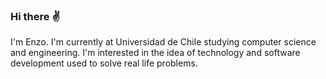 ### Hi there  :v:
I'm Enzo. I'm currently at Universidad de Chile studying computer science and engineering. I'm interested in the idea of technology and software development used to solve real life problems. 
